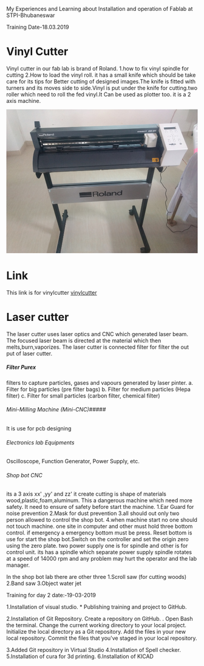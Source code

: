 My Experiences and Learning about Installation and operation of Fablab at STPI-Bhubaneswar


Training 
Date-18.03.2019  

# Vinyl Cutter

Vinyl cutter in our fab lab is brand of Roland.
1.how to fix vinyl spindle for cutting
2.How to load the vinyl roll.
it has a small knife which should be take care for its tips for Better cutting  of designed images.The knife is fitted with turners and its moves side to side.Vinyl is put under the knife for cutting.two roller which need to roll the fed vinyl.It Can be used as plotter too. it is a 2 axis machine.

![vinyl cutter](image/vinyl1.jpg)

# Link
This link is for vinylcutter
[vinylcutter](/vinylcutter.md)


# Laser cutter 

The laser cutter uses laser optics and CNC which generated laser beam.
The focused laser beam is directed at the material which then melts,burn,vaporizes.
The laser cutter is connected filter for filter the out put of laser cutter.



##### Filter Purex ######

filters to capture particles, gases and vapours generated by laser pinter. a. Filter for big particles (pre filter bags) b. Filter for medium particles (Hepa filter) c. Filter for small particles (carbon filter, chemical filter)

###### Mini-Milling Machine (Mini-CNC)#####

It is use for pcb designing 

###### Electronics lab Equipments ######

 Oscilloscope, Function Generator, Power Supply, etc.
 

###### Shop bot CNC #######


its a 3 axis xx' ,yy' and zz'
it create cutting is shape of materials wood,plastic,foam,aluminum.
This a dangerous machine which need more safety.
It need to ensure of safety before start the machine.
  1.Ear Guard for noise prevention
  2.Mask for dust prevention
  3.all should out only two person allowed to control the shop bot.
  4.when machine start no one should not touch machine.
one site in computer and other must hold three bottom control.
if emergency a emergency bottom must be press.
Reset bottom is use for start the shop bot.Switch on the controller and set the origin zero using the zero plate.
two power supply one is for spindle and other is for control unit.
its has a spindle which separate power supply
spindle rotates at a speed of 14000 rpm and any problem may hurt the operator and the lab manager.

In the shop bot lab there are other three 
 1.Scroll saw (for cutting woods)
 2.Band saw
 3.Object water jet

 Training for day 2 date:-19-03-2019

1.Installation of visual studio.
    * Publishing training and project to GitHub.
    
2.Installation of Git Repository.
    Create a  repository on GitHub. .
    Open  Bash the terminal.
    Change the current working directory to your local project.
    Initialize the local directory as a Git repository. 
    Add the files in your new local repository. 
    Commit the files that you've staged in your local repository.

  3.Added  Git  repository in Virtual Studio
  4.Installation of Spell checker.
  5.Installation of cura for 3d printing.
  6.Installation of KICAD 




